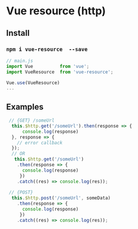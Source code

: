 # Vue resource (http)

## Install
### `npm i vue-resource  --save`

```js
// main.js
import Vue          from 'vue';
import VueResource  from 'vue-resource';

Vue.use(VueResource)
...
```

## Examples

```js
 // {GET} /someUrl
  this.$http.get('/someUrl').then(response => {
      console.log(response)
  }, response => {
    // error callback
  });
  // OR
   this.$http.get('/someUrl')
    .then(response => {
      console.log(response)
     })
    .catch((res) => console.log(res));
    
 // {POST}   
  this.$http.post('/someUrl', someData)
    .then(response => {
      console.log(response)
     })
    .catch((res) => console.log(res));
```